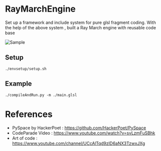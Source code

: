 # RayMarchEngine

Set up a framework and include system for pure glsl fragment coding.
With the help of the above system , built a Ray March engine with reusable code base

![Sample](https://github.com/satyatejachikatla/RayMarchEngine/blob/main/res/sample.gif)

## Setup
```
./envsetup/setup.sh
```

## Example

```
./compileAndRun.py -m ./main.glsl
```

# References

* PySpace by HackerPoet : https://github.com/HackerPoet/PySpace
* CodeParade Video : https://www.youtube.com/watch?v=svLzmFuSBhk
* Art of code : https://www.youtube.com/channel/UCcAlTqd9zID6aNX3TzwxJXg
